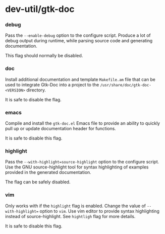# dev-util/gtk-doc

### debug
Pass the `--enable-debug` option to the configure script. Produce a lot of debug output during runtime, while parsing source code and generating documentation.

This flag should normally be disabled.

### doc
Install additional documentation and template `Makefile.am` file that can be used to integrate Gtk-Doc into a project to the `/usr/share/doc/gtk-doc-<VERSION>` directory.

It is safe to disable the flag.

### emacs
Compile and install the `gtk-doc.el` Emacs file to provide an ability to quickly pull up or update documentation header for functions.

It is safe to disable this flag.

### highlight
Pass the `--with-highlight=source-highlight` option to the configure script. Use the GNU source-highlight tool for syntax highlighting of examples provided in the generated documentation.

The flag can be safely disabled.

### vim
Only works with if the `highlight` flag is enabled. Change the value of `--with-highlight=` option to `vim`. Use vim editor to provide syntax highlighting instead of source-highlight. See `hightligh` flag for more details.

It is safe to disable this flag.
